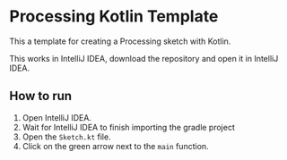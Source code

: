# Processing Kotlin Template

This a template for creating a Processing sketch with Kotlin.

This works in IntelliJ IDEA, download the repository and open it in IntelliJ IDEA.

## How to run

1. Open IntelliJ IDEA.
1. Wait for IntelliJ IDEA to finish importing the gradle project
1. Open the `Sketch.kt` file.
1. Click on the green arrow next to the `main` function.
